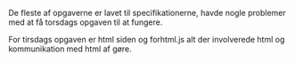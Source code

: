 De fleste af opgaverne er lavet til specifikationerne, havde nogle problemer med at få torsdags opgaven til at fungere.

For tirsdags opgaven er html siden og forhtml.js alt der involverede html og kommunikation med html af gøre.


